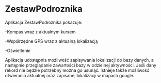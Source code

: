 # ZestawPodroznika
Aplikacja ZestawPodroznika pokazuje:

-Kompas wraz z aktualnym kursem

-Współrzędne GPS wraz z aktualną lokalizacją

-Oświetlenie

Aplikacja udostępnia możliwość zapisywania lokalizacji do bazy danych, a następnie przeglądanie zawartości bazy w odzielnej aktywności. Jeśli dany rekord nie będzie potrzebny można go usunąć. Istnieje także możliwość otwierania aktualnej oraz zapisanej lokalizacji w mapach google.
